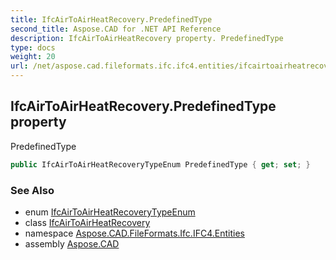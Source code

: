 ```yaml
---
title: IfcAirToAirHeatRecovery.PredefinedType
second_title: Aspose.CAD for .NET API Reference
description: IfcAirToAirHeatRecovery property. PredefinedType
type: docs
weight: 20
url: /net/aspose.cad.fileformats.ifc.ifc4.entities/ifcairtoairheatrecovery/predefinedtype/
---
```

## IfcAirToAirHeatRecovery.PredefinedType property

PredefinedType

```csharp
public IfcAirToAirHeatRecoveryTypeEnum PredefinedType { get; set; }
```

### See Also

* enum [IfcAirToAirHeatRecoveryTypeEnum](../../../aspose.cad.fileformats.ifc.ifc4.types/ifcairtoairheatrecoverytypeenum/)
* class [IfcAirToAirHeatRecovery](../)
* namespace [Aspose.CAD.FileFormats.Ifc.IFC4.Entities](../../../aspose.cad.fileformats.ifc.ifc4.entities/)
* assembly [Aspose.CAD](../../../)


